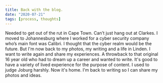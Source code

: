 ```yaml
---
title: Back with the blog.
date: "2020-07-21"
tags: [process, thoughts]
---
```


Needed to get out of the rut in Cape Town. Can’t just hang out at Clarkes. I moved to Johannesburg where I worked for a cyber security company who’s main font was Calibri. I thought that the cyber realm would be the future. But I'm now back to my photos, my writing and a life in Linden. I want to write again and share my experiences. A throwback to that original 16 year old who had to dream up a career and wanted to write. It's good to have a variety of lived experience for the purpose of content. I used to judge Joburg harshly. Now it's home. I'm back to writing so I can share my photos and ideas.
